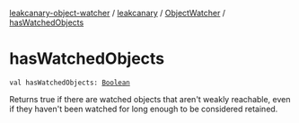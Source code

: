 [leakcanary-object-watcher](../../index.md) / [leakcanary](../index.md) / [ObjectWatcher](index.md) / [hasWatchedObjects](./has-watched-objects.md)

# hasWatchedObjects

`val hasWatchedObjects: `[`Boolean`](https://kotlinlang.org/api/latest/jvm/stdlib/kotlin/-boolean/index.html)

Returns true if there are watched objects that aren't weakly reachable, even
if they haven't been watched for long enough to be considered retained.

